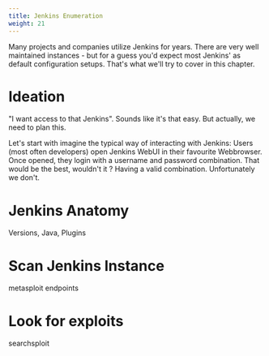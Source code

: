 ```yaml
---
title: Jenkins Enumeration
weight: 21
---
```


Many projects and companies utilize Jenkins for years.
There are very well maintained instances - but for a guess you'd expect most Jenkins' as default configuration setups.
That's what we'll try to cover in this chapter.

# Ideation

"I want access to that Jenkins".
Sounds like it's that easy.
But actually, we need to plan this.

Let's start with imagine the typical way of interacting with Jenkins:
Users (most often developers) open Jenkins WebUI in their favourite Webbrowser.
Once opened, they login with a username and password combination.
That would be the best, wouldn't it ? Having a valid combination.
Unfortunately we don't.

# Jenkins Anatomy

Versions, Java, Plugins

# Scan Jenkins Instance

metasploit
endpoints

# Look for exploits

searchsploit
